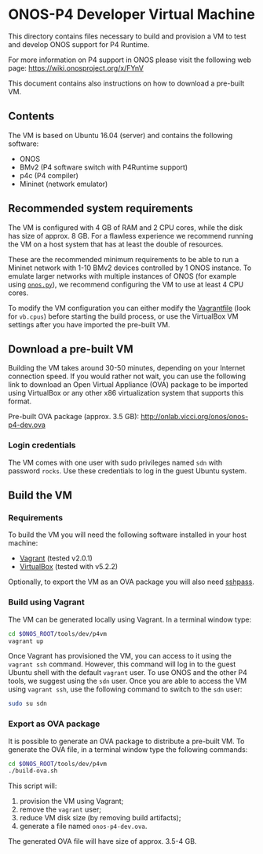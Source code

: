 # ONOS-P4 Developer Virtual Machine

This directory contains files necessary to build and provision a VM to test and
develop ONOS support for P4 Runtime.

For more information on P4 support in ONOS please visit the following web page:
<https://wiki.onosproject.org/x/FYnV>

This document contains also instructions on how to download a pre-built VM.

## Contents

The VM is based on Ubuntu 16.04 (server) and contains the following software:

- ONOS
- BMv2 (P4 software switch with P4Runtime support)
- p4c (P4 compiler)
- Mininet (network emulator)

## Recommended system requirements

The VM is configured with 4 GB of RAM and 2 CPU cores, while the disk has size
of approx. 8 GB. For a flawless experience we recommend running the VM on a host
system that has at least the double of resources.

These are the recommended minimum requirements to be able to run a Mininet
network with 1-10 BMv2 devices controlled by 1 ONOS instance. To emulate larger
networks with multiple instances of ONOS (for example using
[`onos.py`](https://wiki.onosproject.org/x/GAOW)), we recommend configuring the
VM to use at least 4 CPU cores.

To modify the VM configuration you can either modify the
[Vagrantfile](./Vagrantfile) (look for `vb.cpus`) before starting the build
process, or use the VirtualBox VM settings after you have imported the
pre-built VM.

## Download a pre-built VM

Building the VM takes around 30-50 minutes, depending on your Internet
connection speed. If you would rather not wait, you can use the following link
to download an Open Virtual Appliance (OVA) package to be imported using
VirtualBox or any other x86 virtualization system that supports this format.

Pre-built OVA package (approx. 3.5 GB):
<http://onlab.vicci.org/onos/onos-p4-dev.ova>

### Login credentials

The VM comes with one user with sudo privileges named `sdn` with password `rocks`.
Use these credentials to log in the guest Ubuntu system.

## Build the VM

### Requirements

To build the VM you will need the following software installed in your host
machine:

- [Vagrant](https://www.vagrantup.com/) (tested v2.0.1)
- [VirtualBox](https://www.virtualbox.org/wiki/Downloads) (tested with v5.2.2)

Optionally, to export the VM as an OVA package you will also need
[sshpass](https://gist.github.com/arunoda/7790979).

### Build using Vagrant

The VM can be generated locally using Vagrant. In a terminal window type:

```bash
cd $ONOS_ROOT/tools/dev/p4vm
vagrant up
```

Once Vagrant has provisioned the VM, you can access to it using the `vagrant
ssh` command. However, this command will log in to the guest Ubuntu shell with
the default `vagrant` user. To use ONOS and the other P4 tools, we suggest using
the `sdn` user. Once you are able to access the VM using `vagrant ssh`, use the
following command to switch to the `sdn` user:

```bash
sudo su sdn
```

### Export as OVA package 

It is possible to generate an OVA package to distribute a pre-built VM.
To generate the OVA file, in a terminal window type the following commands:

```bash
cd $ONOS_ROOT/tools/dev/p4vm
./build-ova.sh
```

This script will:

1. provision the VM using Vagrant;
2. remove the `vagrant` user;
3. reduce VM disk size (by removing build artifacts);
4. generate a file named `onos-p4-dev.ova`.

The generated OVA file will have size of approx. 3.5-4 GB.

